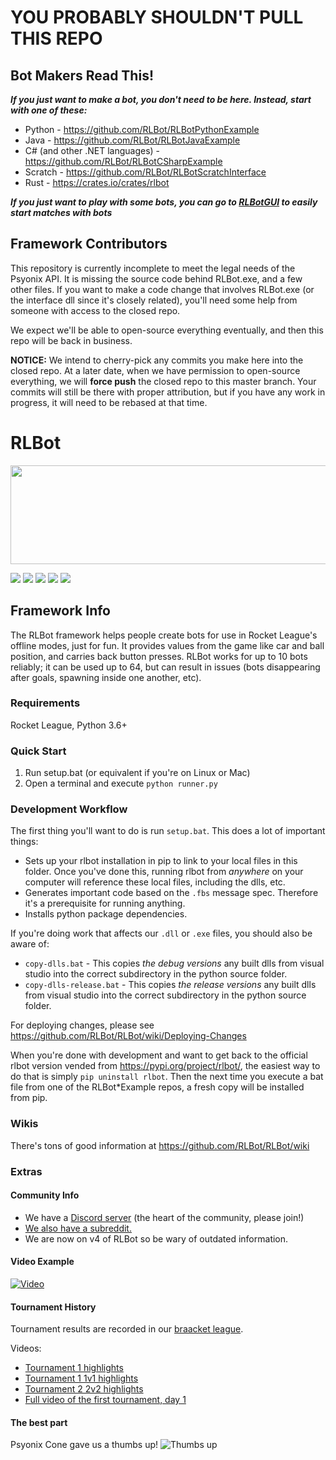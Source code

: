 # YOU PROBABLY SHOULDN'T PULL THIS REPO

## Bot Makers Read This!

***If you just want to make a bot, you don't need to be here. Instead, start with one of these:***
 - Python - https://github.com/RLBot/RLBotPythonExample
 - Java - https://github.com/RLBot/RLBotJavaExample
 - C# (and other .NET languages) - https://github.com/RLBot/RLBotCSharpExample
 - Scratch - https://github.com/RLBot/RLBotScratchInterface
 - Rust - https://crates.io/crates/rlbot

***If you just want to play with some bots, you can go to [RLBotGUI](https://github.com/RLBot/RLBotGUI) to easily start matches with bots***

## Framework Contributors

This repository is currently incomplete to meet the legal needs of the Psyonix API. It is missing the source code behind RLBot.exe, and a few other files. If you want to make a code change that involves RLBot.exe (or the interface dll since it's closely related), you'll need some help from someone with access to the closed repo.

We expect we'll be able to open-source everything eventually, and then this repo will be back in business.

**NOTICE:** We intend to cherry-pick any commits you make here into the closed repo. At a later date, when we have permission to open-source everything, we will **force push** the closed repo to this master branch. Your commits will still be there with proper attribution, but if you have any work in progress, it will need to be rebased at that time.

# RLBot

<p align="center">
  <img width="512" height="158" src="https://github.com/drssoccer55/RLBot/blob/master/images/RLBot.png">
</p>

[<img src="https://img.shields.io/pypi/v/rlbot.svg">](https://pypi.org/project/rlbot/)
[<img src="https://img.shields.io/bintray/v/rlbotofficial/RLBotMaven/rlbot-framework">](https://bintray.com/rlbotofficial/RLBotMaven/rlbot-framework)
[<img src="https://img.shields.io/nuget/v/RLBot.Framework">](https://www.nuget.org/packages/RLBot.Framework/)
[<img src="https://img.shields.io/crates/v/rlbot">](https://crates.io/crates/rlbot)
[<img src="https://img.shields.io/discord/348658686962696195.svg?colorB=7581dc&logo=discord&logoColor=white">](https://discord.gg/zbaAKPt)



## Framework Info

The RLBot framework helps people create bots for use in Rocket League's offline modes, just for fun.
It provides values from the game like car and ball position, and carries back button presses.
RLBot works for up to 10 bots reliably; it can be used up to 64, but can result in issues (bots disappearing after goals, spawning inside one another, etc).

### Requirements
Rocket League, Python 3.6+

### Quick Start

1. Run setup.bat (or equivalent if you're on Linux or Mac)
1. Open a terminal and execute `python runner.py`

### Development Workflow

The first thing you'll want to do is run `setup.bat`. This does a lot of important things:
- Sets up your rlbot installation in pip to link to your local files in this folder. Once you've done this,
running rlbot from *anywhere* on your computer will reference these local files, including the dlls, etc.
- Generates important code based on the `.fbs` message spec. Therefore it's a prerequisite for running anything.
- Installs python package dependencies.

If you're doing work that affects our `.dll` or `.exe` files, you should also be aware of:
- `copy-dlls.bat` - This copies *the debug versions* any built dlls from visual studio into the correct subdirectory in
the python source folder.
- `copy-dlls-release.bat` - This copies *the release versions* any built dlls from visual studio into the correct subdirectory in
the python source folder.

For deploying changes, please see https://github.com/RLBot/RLBot/wiki/Deploying-Changes

When you're done with development and want to get back to the official rlbot version vended from
https://pypi.org/project/rlbot/, the easiest way to do that is simply `pip uninstall rlbot`. Then
the next time you execute a bat file from one of the RLBot*Example repos, a fresh copy will be
installed from pip.

### Wikis

There's tons of good information at https://github.com/RLBot/RLBot/wiki

### Extras

#### Community Info
 - We have a [Discord server](https://discord.gg/VZJKWwJ) (the heart of the community, please join!)
 - [We also have a subreddit.](https://www.reddit.com/r/RocketLeagueBots/)
 - We are now on v4 of RLBot so be wary of outdated information.

#### Video Example
[![Video](https://github.com/drssoccer55/RLBot/blob/master/images/vid2thumb6.JPG)](https://youtu.be/aAXe21m0vWo)

#### Tournament History
Tournament results are recorded in our [braacket league](https://braacket.com/league/rlbot).

Videos:
 - [Tournament 1 highlights](https://www.youtube.com/watch?v=PY0ggWbpsPg)
 - [Tournament 1 1v1 highlights](https://www.youtube.com/watch?v=mqXwSqy_TOw)
 - [Tournament 2 2v2 highlights](https://www.youtube.com/watch?v=U-esRgPSfn4)
 - [Full video of the first tournament, day 1](https://youtu.be/SKIw4f0ZBxE)

#### The best part
Psyonix Cone gave us a thumbs up!
![Thumbs up](https://github.com/drssoccer55/RLBot/blob/master/images/psyonixcone.jpg)
